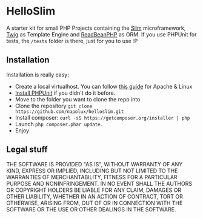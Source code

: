 HelloSlim
=========

A starter kit for small PHP Projects containing the [Slim](http://www.slimframework.com/) microframework, [Twig](http://twig.sensiolabs.org/) as Template Engine and [ReadBeanPHP](http://redbeanphp.com/) as ORM.
If you use PHPUnit for tests, the ```/tests``` folder is there, just for you to use :P

Installation
------------
Installation is really easy:

* Create a local virtualhost. You can follow [this guide](https://www.digitalocean.com/community/articles/how-to-set-up-apache-virtual-hosts-on-ubuntu-12-04-lts) for Apache & Linux
* [Install PHPUnit](http://phpunit.de/manual/current/en/installation.html) if you didn't do it before.
* Move to the folder you want to clone the repo into
* Clone the repository ```git clone https://github.com/napolux/helloslim.git```
* Install composer: ```curl -sS https://getcomposer.org/installer | php```
* Launch ```php composer.phar update```.
* Enjoy

Legal stuff
-----------
THE SOFTWARE IS PROVIDED "AS IS", WITHOUT WARRANTY OF ANY KIND, EXPRESS OR
IMPLIED, INCLUDING BUT NOT LIMITED TO THE WARRANTIES OF MERCHANTABILITY,
FITNESS FOR A PARTICULAR PURPOSE AND NONINFRINGEMENT. IN NO EVENT SHALL THE
AUTHORS OR COPYRIGHT HOLDERS BE LIABLE FOR ANY CLAIM, DAMAGES OR OTHER
LIABILITY, WHETHER IN AN ACTION OF CONTRACT, TORT OR OTHERWISE, ARISING FROM,
OUT OF OR IN CONNECTION WITH THE SOFTWARE OR THE USE OR OTHER DEALINGS IN THE
SOFTWARE.